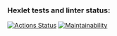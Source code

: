 ### Hexlet tests and linter status:

[![Actions Status](https://github.com/su-27sm1/frontend-project-11/workflows/hexlet-check/badge.svg)](https://github.com/su-27sm1/frontend-project-11/actions) [![Maintainability](https://api.codeclimate.com/v1/badges/8b8f98015296a1d5504e/maintainability)](https://codeclimate.com/github/su-27sm1/frontend-project-11/maintainability)
